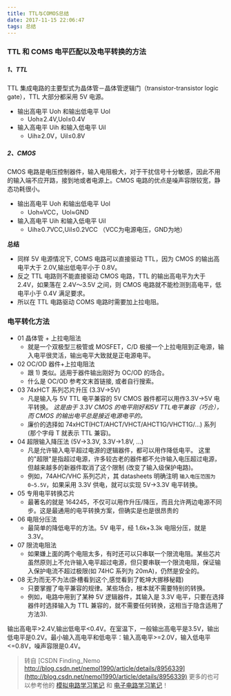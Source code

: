 ```yaml
---
title: TTL与COMOS总结
date: 2017-11-15 22:06:47
tags: 总结
---
```


### TTL 和 COMS 电平匹配以及电平转换的方法
##### 1、TTL
TTL 集成电路的主要型式为晶体管－晶体管逻辑门（transistor-transistor logic gate），TTL 大部分都采用 5V 电源。

* 输出高电平 Uoh 和输出低电平 Uol
	* Uoh≥2.4V,Uol≤0.4V
* 输入高电平 Uih 和输入低电平 Uil
	* Uih≥2.0V，Uil≤0.8V

##### 2、CMOS
CMOS 电路是电压控制器件，输入电阻极大，对于干扰信号十分敏感，因此不用的输入端不应开路，接到地或者电源上。CMOS 电路的优点是噪声容限较宽，静态功耗很小。

* 输出高电平 Uoh 和输出低电平 Uol 
	* Uoh≈VCC，Uol≈GND
* 输入高电平 Uih 和输入低电平 Uil
	* Uih≥0.7VCC,Uil≤0.2VCC （VCC为电源电压，GND为地）

**总结**

* 同样 5V 电源情况下, COMS 电路可以直接驱动 TTL，因为 CMOS 的输出高电平大于 2.0V,输出低电平小于 0.8V。
* 反之 TTL 电路则不能直接驱动 CMOS 电路，TTL 的输出高电平为大于2.4V，如果落在 2.4V～3.5V 之间，则 CMOS 电路就不能检测到高电平，低电平小于 0.4V 满足要求。
* 所以在 TTL 电路驱动 COMS 电路时需要加上拉电阻。


### 电平转化方法

* 01 晶体管 + 上拉电阻法
	* 就是一个双极型三极管或 MOSFET，C/D 极接一个上拉电阻到正电源，输入电平很灵活，输出电平大致就是正电源电平。
* 02 OC/OD 器件+上拉电阻法 
	* 跟 1) 类似。适用于器件输出刚好为 OC/OD 的场合。
	* 什么是 OC/OD 参考文末首链接, 或者自行搜索。
* 03 74xHCT 系列芯片升压 (3.3V→5V)  
	* 凡是输入与 5V TTL 电平兼容的 5V CMOS 器件都可以用作3.3V→5V 电平转换。 *这是由于 3.3V CMOS 的电平刚好和5V TTL电平兼容（巧合），而 CMOS 的输出电平总是接近电源电平的。* 
	* 廉价的选择如 74xHCT(HCT/AHCT/VHCT/AHCT1G/VHCT1G/...) 系列 (那个字母 T 就表示 TTL 兼容)。 
* 04 超限输入降压法 (5V→3.3V, 3.3V→1.8V, ...) 
	* 凡是允许输入电平超过电源的逻辑器件，都可以用作降低电平。 
这里的"超限"是指超过电源，许多较古老的器件都不允许输入电压超过电源，但越来越多的新器件取消了这个限制 (改变了输入级保护电路)。 
	* 例如，74AHC/VHC 系列芯片，其 datasheets 明确注明 `输入电压范围为0~5.5V`，如果采用 3.3V 供电，就可以实现 5V→3.3V 电平转换。 
* 05 专用电平转换芯片 
	* 最著名的就是 164245，不仅可以用作升压/降压，而且允许两边电源不同步。这是最通用的电平转换方案，但确实是也是很昂贵的 
* 06 电阻分压法 
	*  最简单的降低电平的方法。5V 电平，经 1.6k+3.3k 电阻分压，就是 3.3V。
* 07 限流电阻法 
	* 如果嫌上面的两个电阻太多，有时还可以只串联一个限流电阻。某些芯片虽然原则上不允许输入电平超过电源，但只要串联一个限流电阻，保证输入保护电流不超过极限(如 74HC 系列为 20mA)，仍然是安全的。
* 08 无为而无不为法(卧槽看到这个,感觉看到了乾坤大挪移秘籍)
	* 只要掌握了电平兼容的规律。某些场合，根本就不需要特别的转换。
	* 例如，电路中用到了某种 5V 逻辑器件，其输入是 3.3V 电平，只要在选择器件时选择输入为 TTL 兼容的，就不需要任何转换，这相当于隐含适用了方法3).
	
输出高电平>2.4V,输出低电平<0.4V。在室温下，一般输出高电平是3.5V，输出低电平是0.2V。最小输入高电平和低电平：输入高电平>=2.0V，输入低电平<=0.8V，噪声容限是0.4V。
> 转自 [CSDN Finding_Nemo http://blog.csdn.net/nemol1990/article/details/8956339](http://blog.csdn.net/nemol1990/article/details/8956339)
更多的也可以参考他的 [模拟电路学习笔记](http://blog.csdn.net/nemol1990/article/details/8956039) 和 [电子电路学习笔记](http://blog.csdn.net/nemol1990/article/details/8956022)！